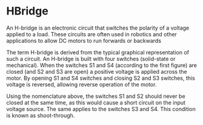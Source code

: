 # HBridge

An H-bridge is an electronic circuit that switches the polarity of a voltage applied to a load. These circuits are often used in robotics and other applications to allow DC motors to run forwards or backwards

The term H-bridge is derived from the typical graphical representation of such a circuit. An H-bridge is built with four switches (solid-state or mechanical). When the switches S1 and S4 (according to the first figure) are closed (and S2 and S3 are open) a positive voltage is applied across the motor. By opening S1 and S4 switches and closing S2 and S3 switches, this voltage is reversed, allowing reverse operation of the motor.

Using the nomenclature above, the switches S1 and S2 should never be closed at the same time, as this would cause a short circuit on the input voltage source. The same applies to the switches S3 and S4. This condition is known as shoot-through.
